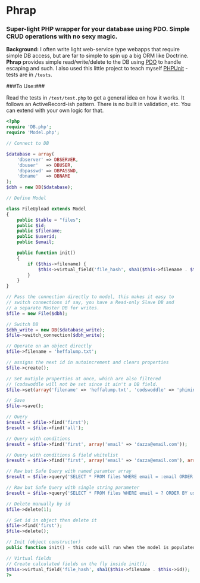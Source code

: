 # Phrap
### Super-light PHP wrapper for your database using PDO. Simple CRUD operations with no sexy magic.

**Background:** I often write light web-service type webapps that require simple DB access, but are far to simple to spin up a big ORM like Doctrine. **Phrap** provides simple read/write/delete to the DB using [PDO](http://us.php.net/manual/en/book.pdo.php) to handle escaping and such. I also used this little project to teach myself [PHPUnit](https://github.com/sebastianbergmann/phpunit/) - tests are in `/tests`.

###To Use:###

Read the tests in `/test/test.php` to get a general idea on how it works. It follows an ActiveRecord-ish pattern. There is no built in validation, etc. You can extend with your own logic for that.

```php
<?php
require 'DB.php';
require 'Model.php';

// Connect to DB

$database = array(
	'dbserver' => DBSERVER,
	'dbuser'   => DBUSER,
	'dbpasswd' => DBPASSWD,
	'dbname'   => DBNAME
);
$dbh = new DB($database);

// Define Model

class FileUpload extends Model
{
    public $table = "files";
    public $id;
    public $filename;
    public $userid;
    public $email;

    public function init()
    {
    	if ($this->filename) {
    		$this->virtual_field('file_hash', sha1($this->filename . $this->id));
    	}
    }
}

// Pass the connection directly to model, this makes it easy to
// switch connections if say, you have a Read-only Slave DB and
// a separate Master DB for writes.
$file = new File($dbh);

// Switch DB
$dbh_write = new DB($database_write);
$file->switch_connection($dbh_write);

// Operate on an object directly
$file->filename = 'heffalump.txt';

// assigns the next id in autoincrement and clears properties
$file->create();

// Set mutiple properties at once, which are also filtered 
// (codswoddle will not be set since it ain't a DB field.
$file->set(array('filename' => 'heffalump.txt', 'codswoddle' => 'phiminster'));

// Save
$file->save();

// Query
$result = $file->find('first');
$result = $file->find('all');

// Query with conditions
$result = $file->find('first', array('email' => 'dazza@email.com'));

// Query with conditions & field whitelist
$result = $file->find('first', array('email' => 'dazza@email.com'), array('id','email'));

// Raw but Safe Query with named paramter array
$result = $file->query('SELECT * FROM files WHERE email = :email ORDER BY userid LIMIT 1', array(':email' => 'dazza@email.com'));

// Raw but Safe Query with single string parameter
$result = $file->query('SELECT * FROM files WHERE email = ? ORDER BY userid LIMIT 1', 'dazza@email.com');

// Delete manually by id
$file->delete(1);

// Set id in object then delete it
$file->find('first');
$file->delete();

// Init (object constructor)
public function init() - this code will run when the model is populated by DB results.

// Virtual fields
// Create calculated fields on the fly inside init();
$this->virtual_field('file_hash', sha1($this->filename . $this->id));
?>
```